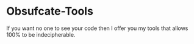 # Obsufcate-Tools
If you want no one to see your code then I offer you my tools that allows 100% to be indecipherable.
